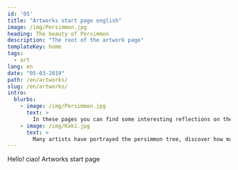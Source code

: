 ```yaml
---
id: '05'
title: "Artworks start page english"
image: /img/Persimmon.jpg
heading: The beauty of Persimmon
description: "The root of the artwork page"
templateKey: home
tags:
  - art
lang: en
date: "05-03-2019"
path: /en/artworks/
slug: /en/artworks/
intro:
  blurbs:
    - image: /img/Persimmon.jpg
      text: >
        In these pages you can find some interesting reflections on the persimmon.
    - image: /img/Kaki.jpg
      text: >
        Many artists have portrayed the persimmon tree, discover how many they have been fascinated by.
---
```


Hello! ciao! Artworks start page
